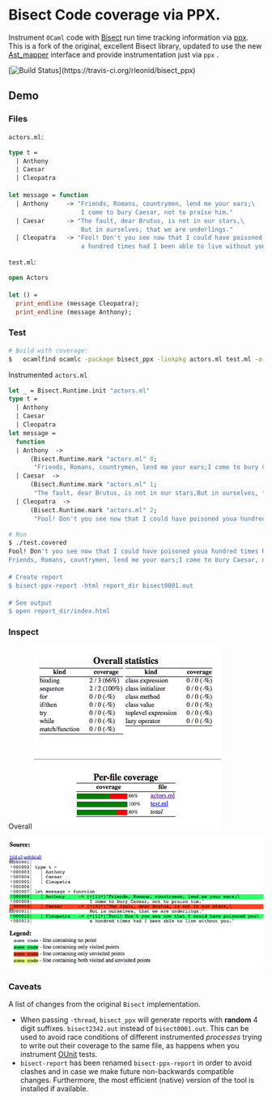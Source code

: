 # Bisect Code coverage via PPX.

Instrument `OCaml` code with [Bisect](http://bisect.x9c.fr/) run time tracking information via
[ppx](http://caml.inria.fr/pub/docs/manual-ocaml-4.02/extn.html#sec241). This is a fork of the
original, excellent Bisect library, updated to use the new
[Ast_mapper](https://github.com/ocaml/ocaml/blob/trunk/parsing/ast_mapper.mli) interface and
provide instrumentation just via `ppx` .

[![Build Status](https://travis-ci.org/rleonid/bisect_ppx.svg?)](https://travis-ci.org/rleonid/bisect_ppx)

## Demo

### Files

`actors.ml`:

```OCaml
type t =
  | Anthony
  | Caesar
  | Cleopatra

let message = function
  | Anthony     -> "Friends, Romans, countrymen, lend me your ears;\
                    I come to bury Caesar, not to praise him."
  | Caesar      -> "The fault, dear Brutus, is not in our stars,\
                    But in ourselves, that we are underlings."
  | Cleopatra   -> "Fool! Don't you see now that I could have poisoned you\
                    a hundred times had I been able to live without you."
```

`test.ml`:

```OCaml
open Actors

let () =
  print_endline (message Cleopatra);
  print_endline (message Anthony);
```

### Test

```Bash
# Build with coverage:
$	ocamlfind ocamlc -package bisect_ppx -linkpkg actors.ml test.ml -o test.covered
```

Instrumented `actors.ml`

```OCaml
let _ = Bisect.Runtime.init "actors.ml"
type t =
  | Anthony
  | Caesar
  | Cleopatra
let message =
  function
  | Anthony  ->
      (Bisect.Runtime.mark "actors.ml" 0;
       "Friends, Romans, countrymen, lend me your ears;I come to bury Caesar, not to praise him.")
  | Caesar  ->
      (Bisect.Runtime.mark "actors.ml" 1;
       "The fault, dear Brutus, is not in our stars,But in ourselves, that we are underlings.")
  | Cleopatra  ->
      (Bisect.Runtime.mark "actors.ml" 2;
       "Fool! Don't you see now that I could have poisoned youa hundred times had I been able to live without you.")
```

```Bash
# Run
$ ./test.covered
Fool! Don't you see now that I could have poisoned youa hundred times had I been able to live without you.
Friends, Romans, countrymen, lend me your ears;I come to bury Caesar, not to praise him.

# Create report
$ bisect-ppx-report -html report_dir bisect0001.out

# See output
$ open report_dir/index.html
```

### Inspect

Overall
![Screenshot](src/demo/img/Screenshot1.png)

![Alt text](src/demo/img/Screenshot2.png)

### Caveats

A list of changes from the original `Bisect` implementation.

- When passing `-thread`, `bisect_ppx` will generate reports with
  __random__ 4 digit suffixes. `bisect2342.out` instead of `bisect0001.out`.
  This can be used to avoid race conditions of different instrumented
  _processes_ trying to write out their coverage to the same file,
  as happens when you instrument [OUnit](http://ounit.forge.ocamlcore.org/)
  tests.
- `bisect-report` has been renamed `bisect-ppx-report` in order to avoid
  clashes and in case we make future non-backwards compatible changes.
  Furthermore, the most efficient (native) version of the tool is installed
  if available.

